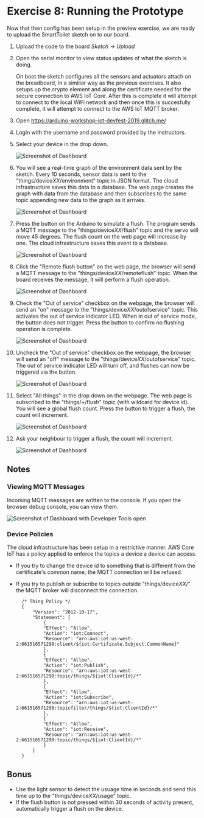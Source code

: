 # Exercise 8: Running the Prototype

Now that then config has been setup in the preview exercise, we are ready to upload the SmartToilet sketch on to our board.

1. Upload the code to the board _Sketch -> Upload_
1. Open the serial monitor to view status updates of what the sketch is doing.

    On boot the sketch configures all the sensors and actuators attach on the breadboard, in a similiar way as the previous exercises. It also setups up the crypto element and along the certificate needed for the secure connection to AWS IoT Core. After this is complete it will attempt to connect to the local WiFi network and then once this is succesfully complete, it will attempt to connect to the AWS IoT MQTT broker.
1. Open https://arduino-workshop-iot-devfest-2019.glitch.me/
1. Login with the username and password provided by the instructors.
1. Select your device in the drop down.

    ![Screenshot of Dashboard](../images/dashboard-device-dropdown.png)

1. You will see a real-time graph of the environment data sent by the sketch. Every 10 seconds, sensor data is sent to the "things/device*XX*/environment" topic in JSON format. The cloud infrastructure saves this data to a database. The web page creates the graph with data from the database and then subscribes to the same topic appending new data to the graph as it arrives.

    ![Screenshot of Dashboard](../images/dashboard-device.png)

1. Press the button on the Arduino to simulate a flush. The program sends a MQTT message to the "things/device*XX*/flush" topic and the servo will move 45 degrees. The flush count on the web page will increase by one. The cloud infrastructure saves this event to a database.

    ![Screenshot of Dashboard](../images/dashboard-flush-increase-count.png)

1. Click the "Remote flush button" on the web page, the browser will send a MQTT message to the "things/device*XX*/remoteflush" topic. When the board receives the message, it will perform a flush operation.

    ![Screenshot of Dashboard](../images/dashboard-remote-flush.png)

1. Check the "Out of service" checkbox on the webpage, the browser will send an "on" message to the "things/device*XX*/outofservice" topic. This activates the out of service indicator LED. When in out of service mode, the button does not trigger. Press the button to confirm no flushing operation is complete.

    ![Screenshot of Dashboard](../images/dashboard-out-of-service.png)

1. Uncheck the "Out of service" checkbox on the webpage, the browser will send an "off" message to the "things/device*XX*/outofservice" topic. The out of service indicator LED will turn off, and flushes can now be triggered via the button.

    ![Screenshot of Dashboard](../images/dashboard-back-in-service.png)

1. Select "All things" in the drop down on the webpage. The web page is subscribed to the "things/+/flush" topic (with wildcard for device id). You will see a global flush count. Press the button to trigger a flush, the count will increment.

    ![Screenshot of Dashboard](../images/dashboard-all-flush-count.png)

1. Ask your neighbour to trigger a flush, the count will increment.

    ![Screenshot of Dashboard](../images/dashboard-all-flush-count-increase.png)

## Notes

### Viewing MQTT Messages

Incoming MQTT messages are written to the console. If you open the browser debug console, you can view them.

![Screenshot of Dashboard with Developer Tools open](../images/dashboard-developer-tools.png)

### Device Policies

The cloud infrastructure has been setup in a restrictive manner. AWS Core IoT has a policy applied to enforce the topics a device a device can access.

* If you try to change the device id to something that is different from the certificate's common name, the MQTT connection will be refused.
* If you try to publish or subscribe to topics outside "things/device*XX*/" the MQTT broker will disconnect the connection.

        /* Thing Policy */
        {
            "Version": "2012-10-17",
            "Statement": [
                {
                "Effect": "Allow",
                "Action": "iot:Connect",
                "Resource": "arn:aws:iot:us-west-2:661516571298:client/${iot:Certificate.Subject.CommonName}"
                },
                {
                "Effect": "Allow",
                "Action": "iot:Publish",
                "Resource": "arn:aws:iot:us-west-2:661516571298:topic/things/${iot:ClientId}/*"
                },
                {
                "Effect": "Allow",
                "Action": "iot:Subscribe",
                "Resource": "arn:aws:iot:us-west-2:661516571298:topicfilter/things/${iot:ClientId}/*"
                },
                {
                "Effect": "Allow",
                "Action": "iot:Receive",
                "Resource": "arn:aws:iot:us-west-2:661516571298:topic/things/${iot:ClientId}/*"
                }
            ]
        }


## Bonus

* Use the light sensor to detect the usuage time in seconds and send this time up to the "things/device*XX*/usage" topic.
* If the flush button is not pressed within 30 seconds of activity present, automatically trigger a flush on the device. 
